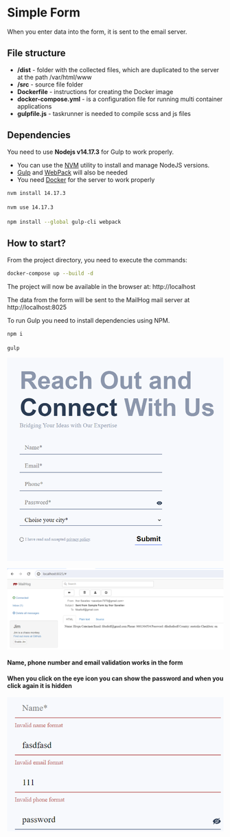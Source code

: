 # Simple Form
When you enter data into the form, it is sent to the email server.

## File structure
- **/dist** - folder with the collected files, which are duplicated to the server at the path /var/html/www
- **/src** - source file folder
- **Dockerfile** - instructions for creating the Docker image
- **docker-compose.yml** - is a configuration file for running multi container applications
- **gulpfile.js** - taskrunner is needed to compile scss and js files

## Dependencies
You need to use **Nodejs v14.17.3** for Gulp to work properly.
- You can use the [NVM](https://github.com/nvm-sh/nvm?tab=readme-ov-file#installing-and-updating) utility to install and manage NodeJS versions.
- [Gulp](https://gulpjs.com/) and [WebPack](https://webpack.js.org/) will also be needed
- You need [Docker](https://docs.docker.com/desktop/install/windows-install/) for the server to work properly
```sh
nvm install 14.17.3

nvm use 14.17.3

npm install --global gulp-cli webpack
```
## How to start?
From the project directory, you need to execute the commands:
```sh
docker-compose up --build -d
```
The project will now be available in the browser at:
http://localhost

The data from the form will be sent to the MailHog mail server at http://localhost:8025

To run Gulp you need to install dependencies using NPM.
```sh
npm i

gulp
```

![ScreenShot](/screenshot.png)

![ScreenShot](/screenshot2.png)

#### Name, phone number and email validation works in the form
#### When you click on the eye icon you can show the password and when you click again it is hidden

![ScreenShot](/screenshot3.png)
